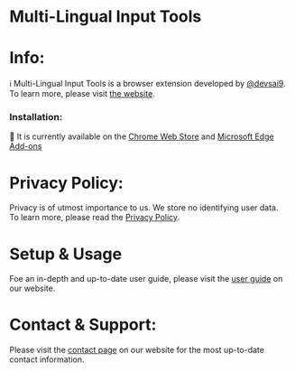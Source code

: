 # Multi-Lingual Input Tools

# Info:
ℹ️ Multi-Lingual Input Tools is a browser extension developed by [@devsai9](https://github.com/devsai9).<br>
To learn more, please visit [the website](https://multi-lingual.extensions.saisiddhish.me/guide/about).

### Installation:
🛒 It is currently available on the [Chrome Web Store](https://chrome.google.com/webstore/detail/multi-lingual-input-tools/dkbgodmmblfcnfledmedmepimmpebnjo?hl=en) and [Microsoft Edge Add-ons](https://microsoftedge.microsoft.com/addons/detail/multilingual-input-tools/aoehggnalolhonphifnooepocfjpghfl)

# Privacy Policy:
Privacy is of utmost importance to us. We store no identifying user data.<br>
To learn more, please read the [Privacy Policy](PRIVACY.md).

# Setup & Usage
Foe an in-depth and up-to-date user guide, please visit the [user guide](https://multi-lingual.extensions.saisiddhish.me/guide/user-guide) on our website.

# Contact & Support: 
Please visit the [contact page](https://multi-lingual.extensions.saisiddhish.me/guide/contact) on our website for the most up-to-date contact information.
